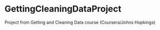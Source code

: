 # GettingCleaningDataProject
Project from Getting and Cleaning Data course (Coursera/Johns Hopkings)
